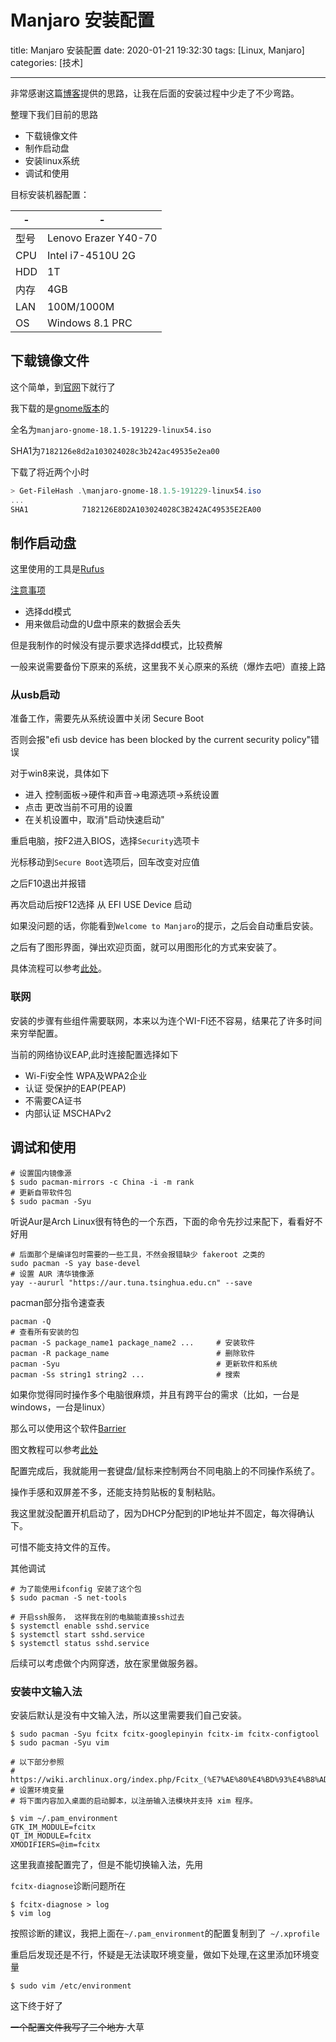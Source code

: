 # Manjaro 安装配置

title: Manjaro 安装配置
date: 2020-01-21 19:32:30
tags: [Linux, Manjaro] 
categories: [技术]

------




非常感谢这篇[博客](https://printempw.github.io/setting-up-manjaro-linux/)提供的思路，让我在后面的安装过程中少走了不少弯路。




整理下我们目前的思路

- 下载镜像文件
- 制作启动盘
- 安装linux系统
- 调试和使用

目标安装机器配置：

| -    | -                    |
| ---- | -------------------- |
| 型号 | Lenovo Erazer Y40-70 |
| CPU  | Intel i7-4510U 2G    |
| HDD  | 1T                   |
| 内存 | 4GB                  |
| LAN  | 100M/1000M           |
| OS   | Windows 8.1 PRC      |




## 下载镜像文件

这个简单，到[官网](https://manjaro.org)下就行了

我下载的是[gnome版本](https://manjaro.org/download/official/gnome/)的

全名为` manjaro-gnome-18.1.5-191229-linux54.iso `

SHA1为` 7182126e8d2a103024028c3b242ac49535e2ea00 `

下载了将近两个小时

```powershell
> Get-FileHash .\manjaro-gnome-18.1.5-191229-linux54.iso
...
SHA1            7182126E8D2A103024028C3B242AC49535E2EA00                               
```



## 制作启动盘

这里使用的工具是[Rufus](https://rufus.ie/)

[注意事项](https://manjaro.org/support/firststeps/#making-a-live-system)

- 选择dd模式
- 用来做启动盘的U盘中原来的数据会丢失

但是我制作的时候没有提示要求选择dd模式，比较费解

一般来说需要备份下原来的系统，这里我不关心原来的系统（爆炸去吧）直接上路

### 从usb启动

准备工作，需要先从系统设置中关闭 Secure Boot       

否则会报"efi usb device has been blocked by the current security policy"错误

对于win8来说，具体如下

-  进入 控制面板->硬件和声音->电源选项->系统设置
- 点击 更改当前不可用的设置
- 在关机设置中，取消"启动快速启动"

重启电脑，按F2进入BIOS，选择`Security`选项卡

光标移动到`Secure Boot`选项后，回车改变对应值

之后F10退出并报错

再次启动后按F12选择 从 EFI USE Device 启动

如果没问题的话，你能看到`Welcome to Manjaro`的提示，之后会自动重启安装。

之后有了图形界面，弹出欢迎页面，就可以用图形化的方式来安装了。

具体流程可以参考[此处](https://www.jianshu.com/p/7cfc16dba667)。



### 联网

安装的步骤有些组件需要联网，本来以为连个WI-FI还不容易，结果花了许多时间来穷举配置。

当前的网络协议EAP,此时连接配置选择如下

- Wi-Fi安全性 WPA及WPA2企业
- 认证 受保护的EAP(PEAP)
- 不需要CA证书
- 内部认证 MSCHAPv2



## 调试和使用

```shell
# 设置国内镜像源
$ sudo pacman-mirrors -c China -i -m rank
# 更新自带软件包
$ sudo pacman -Syu
```

听说Aur是Arch Linux很有特色的一个东西，下面的命令先抄过来配下，看看好不好用

```shell
# 后面那个是编译包时需要的一些工具，不然会报错缺少 fakeroot 之类的
sudo pacman -S yay base-devel
# 设置 AUR 清华镜像源
yay --aururl "https://aur.tuna.tsinghua.edu.cn" --save
```



pacman部分指令速查表

```shell
pacman -Q 																	  # 查看所有安装的包
pacman -S package_name1 package_name2 ...     # 安装软件
pacman -R package_name                        # 删除软件
pacman -Syu                                   # 更新软件和系统
pacman -Ss string1 string2 ...                # 搜索
```



如果你觉得同时操作多个电脑很麻烦，并且有跨平台的需求（比如，一台是windows，一台是linux）

那么可以使用这个软件[Barrier](https://github.com/debauchee/barrier)



图文教程可以参考[此处](https://ywnz.com/linuxjc/5776.html )

配置完成后，我就能用一套键盘/鼠标来控制两台不同电脑上的不同操作系统了。

操作手感和双屏差不多，还能支持剪贴板的复制粘贴。

我这里就没配置开机启动了，因为DHCP分配到的IP地址并不固定，每次得确认下。

可惜不能支持文件的互传。



其他调试

```shell
# 为了能使用ifconfig 安装了这个包
$ sudo pacman -S net-tools

# 开启ssh服务， 这样我在别的电脑能直接ssh过去
$ systemctl enable sshd.service
$ systemctl start sshd.service
$ systemctl status sshd.service
```

后续可以考虑做个内网穿透，放在家里做服务器。

### 安装中文输入法

安装后默认是没有中文输入法，所以这里需要我们自己安装。

```shell
$ sudo pacman -Syu fcitx fcitx-googlepinyin fcitx-im fcitx-configtool
$ sudo pacman -Syu vim

# 以下部分参照
#   https://wiki.archlinux.org/index.php/Fcitx_(%E7%AE%80%E4%BD%93%E4%B8%AD%E6%96%87)
# 设置环境变量
# 将下面内容加入桌面的启动脚本，以注册输入法模块并支持 xim 程序。

$ vim ~/.pam_environment
GTK_IM_MODULE=fcitx
QT_IM_MODULE=fcitx
XMODIFIERS=@im=fcitx
```

这里我直接配置完了，但是不能切换输入法，先用

` fcitx-diagnose `诊断问题所在

```shell
$ fcitx-diagnose > log
$ vim log
```

按照诊断的建议，我把上面在`~/.pam_environment`的配置复制到了` ~/.xprofile`

重启后发现还是不行，怀疑是无法读取环境变量，做如下处理,在这里添加环境变量

```shell
$ sudo vim /etc/environment
```

这下终于好了

<del>一个配置文件我写了三个地方 </del>大草



